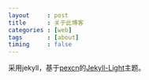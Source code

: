 ```yaml
---
layout     : post
title      : 关于此博客
categories : [web]
tags       : [about]
timing     : false
---
```

采用jekyll，基于[pexcn](http://pexcn.me/)的[Jekyll-Light](https://github.com/pexcn/Jekyll-Light)主题。

<script type="math/tex; mode=display"> 
% Motivation model diagram Heckhausen and Rheinberg
% Author: Stefan Kottwitz
\documentclass[tikz,border=10pt]{standalone}
\usetikzlibrary{matrix,arrows.meta}
\tikzset{
  centered/.style = { align=center, anchor=center },
     empty/.style = { font=\sffamily\Large, centered, text width=2cm },
       box/.style = { font=\sffamily, fill=green, centered },
    result/.style = { font=\sffamily\scriptsize, fill=black!20, centered},
     arrow/.style = { very thick, color=red, ->, >=Triangle},
}
\newcommand*{\nothing}{Do nothing}
\begin{document}
\begin{tikzpicture}
  \matrix (m)
    [
      matrix of nodes,
      column sep      = 3em,
      row sep         = 5ex,
      column 1/.style = { nodes = { empty }  },
      column 2/.style = { nodes = { box }    },
      column 3/.style = { nodes = { result } },
    ]
    {
      S-R-R  & Determined? & \nothing \\
      A-R-R  & Influence?  & \nothing \\
      Value  & Importance? & \nothing \\
      S-R-R  & Conseqence? & \nothing \\
    };
  \foreach \i/\j in {1/2,2/3,3/4} {
    \draw [arrow] (m-\i-2) -- (m-\j-2);
    \draw [arrow] (m-\i-2) -- (m-\i-3);
  }
  \draw [arrow] (m-4-2) -- (m-4-3);
\end{tikzpicture}
\end{document}
</script>

